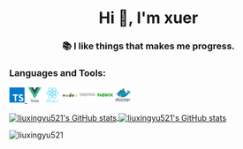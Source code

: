 <h1 align="center">Hi 👋, I'm xuer</h1>
<h3 align="center">📚 I like things that makes me progress.</h3>

<h3 align="left">Languages and Tools:</h3>
<p align="left">
  <a href="https://www.typescriptlang.org/" target="_blank" rel="noreferrer"><code><img src="https://raw.githubusercontent.com/devicons/devicon/master/icons/typescript/typescript-original.svg" alt="typescript" width="28" height="28"/></code> </a>
  <a href="https://vuejs.org/" target="_blank" rel="noreferrer"><code><img src="https://raw.githubusercontent.com/devicons/devicon/master/icons/vuejs/vuejs-original-wordmark.svg" alt="vuejs" width="28" height="28"/></code></a>
  <a href="https://reactjs.org/" target="_blank" rel="noreferrer"><code><img src="https://raw.githubusercontent.com/devicons/devicon/master/icons/react/react-original-wordmark.svg" alt="react" width="28" height="28"/></code></a>
  <a href="https://nodejs.org" target="_blank" rel="noreferrer"><code><img src="https://raw.githubusercontent.com/devicons/devicon/master/icons/nodejs/nodejs-original-wordmark.svg" alt="nodejs" width="28" height="28"/></code></a>
  <a href="https://expressjs.com" target="_blank" rel="noreferrer"><code><img src="https://raw.githubusercontent.com/devicons/devicon/master/icons/express/express-original-wordmark.svg" alt="express" width="28" height="28"/></code></a>
  <a href="https://www.nginx.com" target="_blank" rel="noreferrer"><code><img src="https://raw.githubusercontent.com/devicons/devicon/master/icons/nginx/nginx-original.svg" alt="nginx" width="28" height="28"/></code></a>
  <a href="https://www.docker.com/" target="_blank" rel="noreferrer"><code><img src="https://raw.githubusercontent.com/devicons/devicon/master/icons/docker/docker-original-wordmark.svg" alt="docker" width="28" height="28"/></code></a> 
</p>

<p>
  <a href="https://github.com/anuraghazra/github-readme-stats#gh-light-mode-only">
    <img align="center" width="500" height="200" src="https://github-readme-stats.vercel.app/api?username=liuxingyu521&show_icons=true" alt="liuxingyu521's GitHub stats" />
  </a>
  <a href="https://github.com/anuraghazra/github-readme-stats#gh-dark-mode-only">
    <img align="center" width="500" height="200" src="https://github-readme-stats.vercel.app/api?username=liuxingyu521&show_icons=true&theme=vue-dark" alt="liuxingyu521's GitHub stats" />
  </a>
</p>


<p align="left"> <img src="https://komarev.com/ghpvc/?username=liuxingyu521&label=Profile%20views&color=0e75b6&style=flat" alt="liuxingyu521" width="106" height="20" /> </p>

